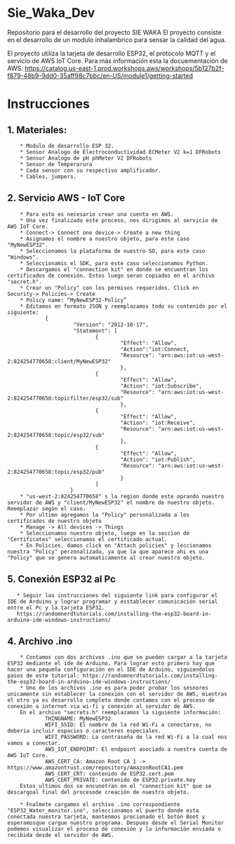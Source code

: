 # Sie_Waka_Dev
Repositorio para el desarrollo del proyecto SIE WAKA
El proyecto consiste en el desarrollo de un modulo inhalambrico para sensar la calidad del agua.

El proyecto utiliza la tarjeta de desarrollo ESP32, el protocolo MQTT y el servicio de AWS IoT Core.
Para más información esta la docuementación de AWS: https://catalog.us-east-1.prod.workshops.aws/workshops/5b127b2f-f879-48b9-9dd0-35aff98c7bbc/en-US/module1/getting-started

# Instrucciones
## 1. Materiales:
        * Modulo de desarrollo ESP 32.
        * Sensor Analogo de Electroconductividad ECMeter V2 k=1 DFRobots
        * Sensor Analogo de pH phMeter V2 DFRobots
        * Sensor de Temperarura
        * Cada sensor con su respectivo amplificador.
        * Cables, jumpers.
## 2. Servicio AWS - IoT Core
        * Para esto es necesario crear una cuenta en AWS.
        * Una vez finalizado este proceso, nos dirigimos al servicio de AWS IoT Core.
        * Connect-> Connect one device-> Create a new thing
        * Asignamos el nombre a nuestro objeto, para este caso "MyNewESP32".
        * Seleccionamos la plataforma de nuestro SO, para este caso "Windows".
        * Seleccionamis el SDK, para este caso seleccionamos Python.
        * Descargamos el "connection kit" en donde se encuentran los certificados de conexión. Estos luego seran copiados en el archivo "secret.h".
        * Crear un "Policy" con los permisos requeridos. Click en Security-> Policies-> Create
        * Policy name: “MyNewESP32-Policy”
        * Editamos en formato JSON y reemplazamos todo su contenido por el siguiente:
                {
                         "Version": "2012-10-17",
                         "Statement": [
                                {
                                        "Effect": "Allow",
                                        "Action":"iot:Connect,
                                        "Resource": "arn:aws:iot:us-west-2:824254770658:client/MyNewESP32"
                                        },
                                {
                                        "Effect": "Allow",
                                        "Action": "iot:Subscribe",
                                        "Resource": "arn:aws:iot:us-west-2:824254770658:topicfilter/esp32/sub"
                                        },
                                {
                                        "Effect": "Allow",
                                        "Action": "iot:Receive",
                                        "Resource": "arn:aws:iot:us-west-2:824254770658:topic/esp32/sub"
                                        },
                                {
                                        "Effect": "Allow",
                                        "Action": "iot:Publish",
                                        "Resource": "arn:aws:iot:us-west-2:824254770658:topic/esp32/pub"
                                        }
                                ]
                        } 
        * "us-west-2:824254770658" s la region donde este oprando nuestro servidor de AWS y "client/MyNewESP32" el nombre de nuestro objeto. Reemplazar segùn el caso.
        * Por ultimo agregamos la "Policy" personalizada a los certificados de nuestro objeto
        * Manage -> All devices -> Things
        * Seleccionamos nuestro objeto, luego en la seccion de "Certificates" seleccionamos el certificado actual.
        * En Policies, damos click en "Attach policies" y leccionamos nuestra "Policy" perzonalizada, ya que la que aparece ahi es una "Policy" que se genera automaticamente al crear nuestro objeto.
## 5. Conexión ESP32 al Pc
       * Seguir las instrucciones del siguiente link para configurar el IDE de Arduino y lograr programar y esstablecer comunicación serial entre el Pc y la tarjeta ESP32. 
       https://randomnerdtutorials.com/installing-the-esp32-board-in-arduino-ide-windows-instructions/
## 4. Archivo .ino
        * Contamos con dos archivos .ino que se pueden cargar a la tarjeta ESP32 mediante el ide de Arduino. Para lograr esto primero hay que hacer una pequeña configuración en el IDE de Arduino, siguiendolos pasos de este tutorial: https://randomnerdtutorials.com/installing-the-esp32-board-in-arduino-ide-windows-instructions/
        * Uno de los archivos .ino es para poder probar los sesnores unicamente sin establecer la conexión con el servidor de AWS, mientras el otro ya es desarrollo completo donde contamos con el proceso de conexión a internet via wi-fi y conexión al servidor de AWS.
        En el archivo "secrets.h" reemplazamos la siguiente información:
                THINGNAME: MyNewESP32
                WIFI_SSID: El nombre de la red Wi-Fi a conectarse, no deberia incluir espacios o caracteres especiales.
                WIFI_PASSWORD: La contraseña de la red Wi-Fi a la cual nos vamos a conectar.
                AWS_IOT_ENDPOINT: El endpoint asociado a nuestra cuenta de AWS IoT Core.
                AWS_CERT_CA: Amazon Root CA 1 -> https://www.amazontrust.com/repository/AmazonRootCA1.pem
                AWS_CERT_CRT: contenido de ESP32.cert.pem
                AWS_CERT_PRIVATE: contenido de ESP32.private.key
        Estos ultimos dos se encunetran en el "connection kit" que se descargoal final del procesode creación de nuestro objeto.

        * Fnalmete cargamos el archivo .ino correspondiente "ESP32_Water_monitor.ino", seleccionamos el puerto donde esta conectada nuestra tarjeta, mantenmos precionado el botón Boot y esperamosque cargue nuestro programa. Despues desde el Serial Monitor podemos visualizar el proceso de conexión y la información enviada o recibida desde el servidor de AWS.
